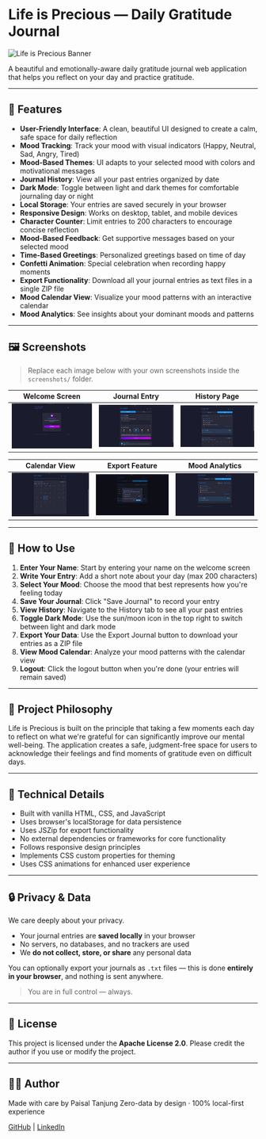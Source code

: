 # Life is Precious — Daily Gratitude Journal

![Life is Precious Banner](img/lip-banner.png)

A beautiful and emotionally-aware daily gratitude journal web application that helps you reflect on your day and practice gratitude.

---

## 🌟 Features

- **User-Friendly Interface**: A clean, beautiful UI designed to create a calm, safe space for daily reflection
- **Mood Tracking**: Track your mood with visual indicators (Happy, Neutral, Sad, Angry, Tired)
- **Mood-Based Themes**: UI adapts to your selected mood with colors and motivational messages
- **Journal History**: View all your past entries organized by date
- **Dark Mode**: Toggle between light and dark themes for comfortable journaling day or night
- **Local Storage**: Your entries are saved securely in your browser
- **Responsive Design**: Works on desktop, tablet, and mobile devices
- **Character Counter**: Limit entries to 200 characters to encourage concise reflection
- **Mood-Based Feedback**: Get supportive messages based on your selected mood
- **Time-Based Greetings**: Personalized greetings based on time of day
- **Confetti Animation**: Special celebration when recording happy moments
- **Export Functionality**: Download all your journal entries as text files in a single ZIP file
- **Mood Calendar View**: Visualize your mood patterns with an interactive calendar
- **Mood Analytics**: See insights about your dominant moods and patterns

---

## 🖼 Screenshots

> Replace each image below with your own screenshots inside the `screenshots/` folder.

| Welcome Screen               | Journal Entry                      | History Page                      |
| ---------------------------- | ---------------------------------- | --------------------------------- |
| ![](screenshots/welcome.png) | ![](screenshots/journal-entry.png) | ![](screenshots/history-page.png) |

| Calendar View                      | Export Feature              | Mood Analytics                      |
| ---------------------------------- | --------------------------- | ----------------------------------- |
| ![](screenshots/calendar-view.png) | ![](screenshots/export.png) | ![](screenshots/mood-analytics.png) |

---

## 🚀 How to Use

1. **Enter Your Name**: Start by entering your name on the welcome screen
2. **Write Your Entry**: Add a short note about your day (max 200 characters)
3. **Select Your Mood**: Choose the mood that best represents how you're feeling today
4. **Save Your Journal**: Click "Save Journal" to record your entry
5. **View History**: Navigate to the History tab to see all your past entries
6. **Toggle Dark Mode**: Use the sun/moon icon in the top right to switch between light and dark mode
7. **Export Your Data**: Use the Export Journal button to download your entries as a ZIP file
8. **View Mood Calendar**: Analyze your mood patterns with the calendar view
9. **Logout**: Click the logout button when you're done (your entries will remain saved)

---

## 💭 Project Philosophy

Life is Precious is built on the principle that taking a few moments each day to reflect on what we're grateful for can significantly improve our mental well-being. The application creates a safe, judgment-free space for users to acknowledge their feelings and find moments of gratitude even on difficult days.

---

## 🔧 Technical Details

- Built with vanilla HTML, CSS, and JavaScript
- Uses browser's localStorage for data persistence
- Uses JSZip for export functionality
- No external dependencies or frameworks for core functionality
- Follows responsive design principles
- Implements CSS custom properties for theming
- Uses CSS animations for enhanced user experience

---

## 🔒 Privacy & Data

We care deeply about your privacy.

- Your journal entries are **saved locally** in your browser
- No servers, no databases, and no trackers are used
- We **do not collect, store, or share** any personal data

You can optionally export your journals as `.txt` files — this is done **entirely in your browser**, and nothing is sent anywhere.

> You are in full control — always.

---

## 📄 License

This project is licensed under the **Apache License 2.0**. Please credit the author if you use or modify the project.

---

## 🧑‍💻 Author

Made with care by Paisal Tanjung
Zero-data by design · 100% local-first experience

[GitHub](https://github.com/paisaltanjung11) | [LinkedIn](https://www.linkedin.com/in/paisaltanjung11/)
